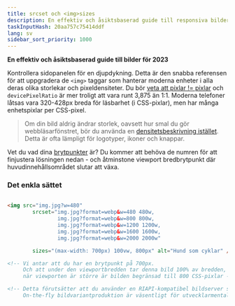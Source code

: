 ```yaml
---
title: srcset och <img>sizes
description: En effektiv och åsiktsbaserad guide till responsiva bilder för 2023
taskInputHash: 20aa757c75414ddf
lang: sv
sidebar_sort_priority: 1000
---
```

**En effektiv och åsiktsbaserad guide till bilder för 2023**

Kontrollera sidopanelen för en djupdykning. Detta är den snabba referensen för att uppgradera de `<img>` taggar som hanterar moderna enheter i alla deras olika storlekar och pixeldensiteter. Du bör [veta att pixlar != pixlar](/en/pixels-not-pixels) och `devicePixelRatio` är mer troligt att vara runt 3,875 än 1:1. Moderna telefoner låtsas vara 320-428px breda för läsbarhet (i CSS-pixlar), men har många enhetspixlar per CSS-pixel.

> Om din bild aldrig ändrar storlek, oavsett hur smal du gör webbläsarfönstret, bör du använda en [densitetsbeskrivning istället](/en/density-descriptors). Detta är ofta lämpligt för logotyper, ikoner och knappar.

Vet du vad dina [brytpunkter](/en/breakpoints) är? Du kommer att behöva de numren för att finjustera lösningen nedan - och åtminstone viewport bredbrytpunkt där huvudinnehållsområdet slutar att växa.


### Det enkla sättet

```html

<img src="img.jpg?w=480" 
        srcset="img.jpg?format=webp&w=480 480w, 
                img.jpg?format=webp&w=800 800w, 
                img.jpg?format=webp&w=1200 1200w, 
                img.jpg?format=webp&w=1600 1600w, 
                img.jpg?format=webp&w=2000 2000w"

        sizes="(max-width: 700px) 100vw, 800px" alt="Hund som cyklar" />

<!-- Vi antar att du har en brytpunkt på 700px. 
     Och att under den viewportbredden tar denna bild 100% av bredden, men
     när viewporten är större är bilden begränsad till 800 CSS-pixlar -->

<!-- Detta förutsätter att du använder en RIAPI-kompatibel bildserver som Imageflow. 
     On-the-fly bildvariantproduktion är väsentligt för utvecklarmentaliteten. -->
```
